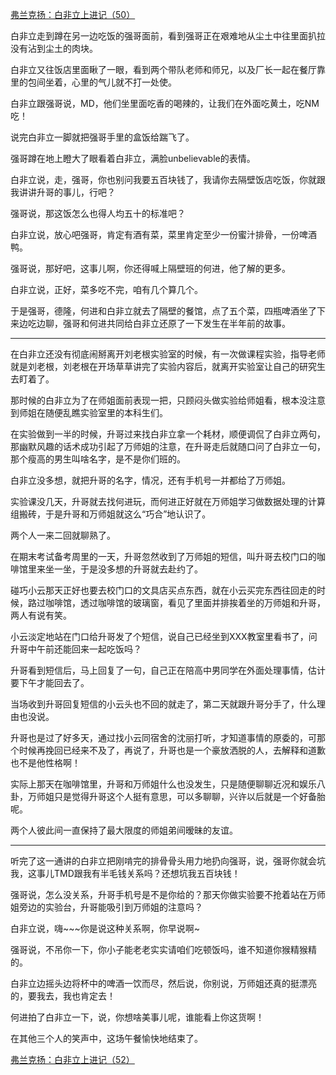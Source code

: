 <p></p><a href="https://zhuanlan.zhihu.com/p/100478087" data-draft-node="block" data-draft-type="link-card" data-image="https://pic1.zhimg.com/v2-d1f0e70676cc43fc702a6e70d27b6528_180x120.jpg" data-image-width="1431" data-image-height="493" class="internal">弗兰克扬：白非立上进记（50）</a><p>白非立走到蹲在另一边吃饭的强哥面前，看到强哥正在艰难地从尘土中往里面扒拉没有沾到尘土的肉块。</p><p>白非立又往饭店里面瞅了一眼，看到两个带队老师和师兄，以及厂长一起在餐厅靠里的包间坐着，心里的气儿就不打一处使。</p><p>白非立跟强哥说，MD，他们坐里面吃香的喝辣的，让我们在外面吃黄土，吃NM吃！</p><p>说完白非立一脚就把强哥手里的盒饭给踹飞了。</p><p>强哥蹲在地上瞪大了眼看着白非立，满脸unbelievable的表情。</p><p>白非立说，走，强哥，你也别问我要五百块钱了，我请你去隔壁饭店吃饭，你就跟我讲讲升哥的事儿，行吧？</p><p>强哥说，那这饭怎么也得人均五十的标准吧？</p><p>白非立说，放心吧强哥，肯定有酒有菜，菜里肯定至少一份蜜汁排骨，一份啤酒鸭。</p><p>强哥说，那好吧，这事儿啊，你还得喊上隔壁班的何进，他了解的更多。</p><p>白非立说，正好，菜多吃不完，咱有几个算几个。</p><p>于是强哥，德隆，何进和白非立就去了隔壁的餐馆，点了五个菜，四瓶啤酒坐了下来边吃边聊，强哥和何进共同给白非立还原了一下发生在半年前的故事。</p><hr/><p>在白非立还没有彻底闹掰离开刘老根实验室的时候，有一次做课程实验，指导老师就是刘老根，刘老根在开场草草讲完了实验内容后，就离开实验室让自己的研究生去盯着了。</p><p>那时候的白非立为了在师姐面前表现一把，只顾闷头做实验给师姐看，根本没注意到师姐在随便乱瞧实验室里的本科生们。</p><p>在实验做到一半的时候，升哥过来找白非立拿一个耗材，顺便调侃了白非立两句，那幽默风趣的话术成功引起了万师姐的注意，在升哥走后就随口问了白非立一句，那个瘦高的男生叫啥名字，是不是你们班的。</p><p>白非立没多想，就把升哥的名字，情况，还有手机号一并都给了万师姐。</p><p>实验课没几天，升哥就去找何进玩，而何进正好就在万师姐学习做数据处理的计算组搬砖，于是升哥和万师姐就这么“巧合”地认识了。</p><p>两个人一来二回就聊熟了。</p><p>在期末考试备考周里的一天，升哥忽然收到了万师姐的短信，叫升哥去校门口的咖啡馆里来坐一坐，于是没多想的升哥就去赴约了。</p><p>碰巧小云那天正好也要去校门口的文具店买点东西，就在小云买完东西往回走的时候，路过咖啡馆，透过咖啡馆的玻璃窗，看见了里面并排挨着坐的万师姐和升哥，两人有说有笑。</p><p>小云淡定地站在门口给升哥发了个短信，说自己已经坐到XXX教室里看书了，问升哥中午前还能回来一起吃饭吗？</p><p>升哥看到短信后，马上回复了一句，自己正在陪高中男同学在外面处理事情，估计要下午才能回去了。</p><p>当场收到升哥回复短信的小云头也不回的就走了，第二天就跟升哥分手了，什么理由也没说。</p><p>升哥也是过了好多天，通过找小云同宿舍的沈丽打听，才知道事情的原委的，可那个时候再挽回已经来不及了，再说了，升哥也是一个豪放洒脱的人，去解释和道歉也不是他性格啊！</p><p>实际上那天在咖啡馆里，升哥和万师姐什么也没发生，只是随便聊聊近况和娱乐八卦，万师姐只是觉得升哥这个人挺有意思，可以多聊聊，兴许以后就是一个好备胎呢。</p><p>两个人彼此间一直保持了最大限度的师姐弟间暧昧的友谊。</p><hr/><p>听完了这一通讲的白非立把刚啃完的排骨骨头用力地扔向强哥，说，强哥你就会坑我，这事儿TMD跟我有半毛钱关系吗？还想坑我五百块钱！</p><p>强哥说，怎么没关系，升哥手机号是不是你给的？那天你做实验要不抢着站在万师姐旁边的实验台，升哥能吸引到万师姐的注意吗？</p><p>白非立说，嗨~~~你是说这种关系啊，你早说啊~</p><p>强哥说，不吊你一下，你小子能老老实实请咱们吃顿饭吗，谁不知道你猴精猴精的。</p><p>白非立边摇头边将杯中的啤酒一饮而尽，然后说，你别说，万师姐还真的挺漂亮的，要我去，我也肯定去！</p><p>何进拍了白非立一下，说，你想啥美事儿呢，谁能看上你这货啊！</p><p>在其他三个人的笑声中，这场午餐愉快地结束了。</p><a href="https://zhuanlan.zhihu.com/p/100767474" data-draft-node="block" data-draft-type="link-card" data-image="https://pic1.zhimg.com/v2-e05b94ca210336337efd8f102400474c_180x120.jpg" data-image-width="943" data-image-height="458" class="internal">弗兰克扬：白非立上进记（52）</a><p></p>